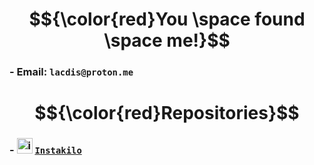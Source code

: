 # $${\color{red}You \space found \space me!}$$
### - Email: **`lacdis@proton.me`**
# $${\color{red}Repositories}$$
### - <img src="https://github.com/An0r3w/instakilo/assets/168315022/b8f14715-3818-483c-92cb-df4d1e67ed2a" alt="instakilo.ico" width="25" height="25"> [**`Instakilo`**](https://github.com/lacdis/instakilo)
